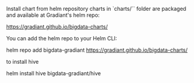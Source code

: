 Install chart from helm repository
charts in `charts/`` folder are packaged and available at Gradiant's helm repo:

https://gradiant.github.io/bigdata-charts/

You can add the helm repo to your Helm CLI:

helm repo add bigdata-gradiant https://gradiant.github.io/bigdata-charts/

to install hive

helm install hive bigdata-gradiant/hive
